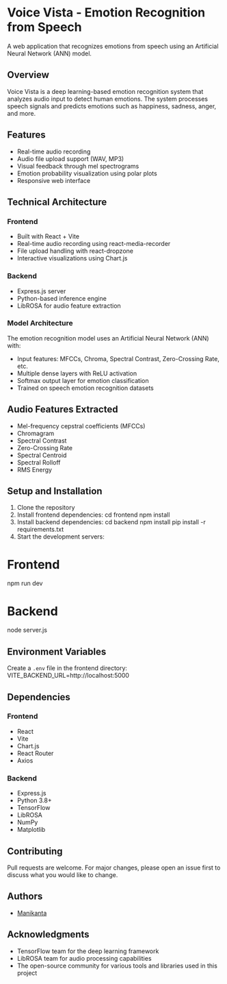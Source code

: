 # Voice Vista - Emotion Recognition from Speech

A web application that recognizes emotions from speech using an Artificial Neural Network (ANN) model.

## Overview

Voice Vista is a deep learning-based emotion recognition system that analyzes audio input to detect human emotions. The system processes speech signals and predicts emotions such as happiness, sadness, anger, and more.

## Features

- Real-time audio recording
- Audio file upload support (WAV, MP3)
- Visual feedback through mel spectrograms
- Emotion probability visualization using polar plots
- Responsive web interface

## Technical Architecture

### Frontend
- Built with React + Vite
- Real-time audio recording using react-media-recorder
- File upload handling with react-dropzone
- Interactive visualizations using Chart.js

### Backend
- Express.js server
- Python-based inference engine
- LibROSA for audio feature extraction 

### Model Architecture
The emotion recognition model uses an Artificial Neural Network (ANN) with:
- Input features: MFCCs, Chroma, Spectral Contrast, Zero-Crossing Rate, etc.
- Multiple dense layers with ReLU activation
- Softmax output layer for emotion classification
- Trained on speech emotion recognition datasets

## Audio Features Extracted
- Mel-frequency cepstral coefficients (MFCCs)
- Chromagram
- Spectral Contrast
- Zero-Crossing Rate
- Spectral Centroid
- Spectral Rolloff
- RMS Energy

## Setup and Installation

1. Clone the repository
2. Install frontend dependencies:
cd frontend
npm install
3. Install backend dependencies:
cd backend
npm install
pip install -r requirements.txt
4. Start the development servers:
# Frontend
npm run dev

# Backend
node server.js

## Environment Variables
Create a `.env` file in the frontend directory:
VITE_BACKEND_URL=http://localhost:5000

## Dependencies
### Frontend
- React
- Vite
- Chart.js
- React Router
- Axios

### Backend
- Express.js
- Python 3.8+
- TensorFlow
- LibROSA
- NumPy
- Matplotlib  

## Contributing
Pull requests are welcome. For major changes, please open an issue first to discuss what you would like to change.

## Authors
- [Manikanta](https://github.com/manikanta2026)

## Acknowledgments  
- TensorFlow team for the deep learning framework
- LibROSA team for audio processing capabilities
- The open-source community for various tools and libraries used in this project
